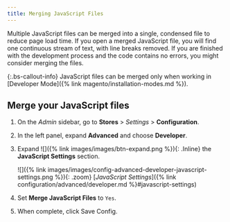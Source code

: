 ```yaml
---
title: Merging JavaScript Files
---
```


Multiple JavaScript files can be merged into a single, condensed file to reduce page load time. If you open a merged JavaScript file, you will find one continuous stream of text, with line breaks removed. If you are finished with the development process and the code contains no errors, you might consider merging the files.

{:.bs-callout-info}
JavaScript files can be merged only when working in [Developer Mode]({% link magento/installation-modes.md %}).

## Merge your JavaScript files

1. On the _Admin_ sidebar, go to **Stores** > _Settings_ > **Configuration**.

1. In the left panel, expand **Advanced** and choose **Developer**.

1. Expand ![]({% link images/images/btn-expand.png %}){: .Inline} the **JavaScript Settings** section.

   ![]({% link images/images/config-advanced-developer-javascript-settings.png %}){: .zoom}
   [*JavaScript Settings*]({% link configuration/advanced/developer.md %}#javascript-settings)

1. Set **Merge JavaScript Files** to `Yes`.

1. When complete, click <span class="btn">Save Config</span>.
